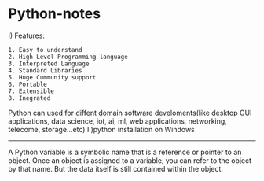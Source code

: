# Python-notes
I) Features:

    1. Easy to understand
    2. High Level Programming language
    3. Interpreted Language
    4. Standard Libraries
    5. Huge Cummunity support
    6. Portable
    7. Extensible
    8. Inegrated 


Python can used for diffent domain software develoments(like desktop GUI applications, data science, iot, ai, ml, web applications, networking, telecome, storage...etc)
II)python installation on Windows

---------------------------------------------------
A Python variable is a symbolic name that is a reference or pointer to an object. Once an object is assigned to a variable, you can refer to the object by that name. But the data itself is still contained within the object.

